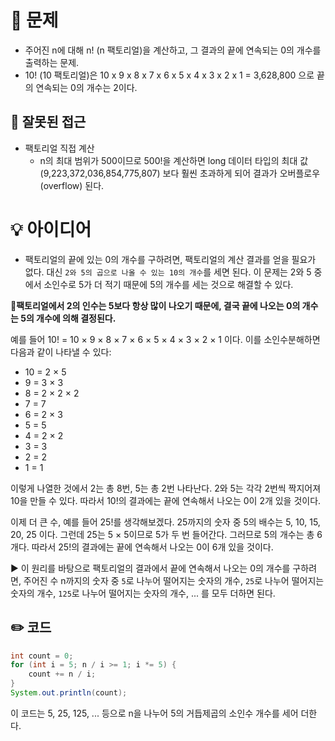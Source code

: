 # 📌 문제 
- 주어진 n에 대해 n! (n 팩토리얼)을 계산하고, 그 결과의 끝에 연속되는 0의 개수를 출력하는 문제.
- 10! (10 팩토리얼)은 10 x 9 x 8 x 7 x 6 x 5 x 4 x 3 x 2 x 1 = 3,628,800 으로 끝의 연속되는 0의 개수는 2이다.

## 📌 잘못된 접근
- 팩토리얼 직접 계산
  - n의 최대 범위가 500이므로 500!을 계산하면 long 데이터 타입의 최대 값 (9,223,372,036,854,775,807) 보다 훨씬 초과하게 되어 결과가 오버플로우(overflow) 된다.

# 💡 아이디어
- 팩토리얼의 끝에 있는 0의 개수를 구하려면, 팩토리얼의 계산 결과를 얻을 필요가 없다. 대신 ```2와 5의 곱으로 나올 수 있는 10의 개수```를 세면 된다. 이 문제는 2와 5 중에서 소인수로 5가 더 적기 때문에 5의 개수를 세는 것으로 해결할 수 있다.

**📍팩토리얼에서 2의 인수는 5보다 항상 많이 나오기 때문에, 결국 끝에 나오는 0의 개수는 5의 개수에 의해 결정된다.**

예를 들어 10! = 10 × 9 × 8 × 7 × 6 × 5 × 4 × 3 × 2 × 1 이다.
이를 소인수분해하면 다음과 같이 나타낼 수 있다:
- 10 = 2 × 5
- 9 = 3 × 3
- 8 = 2 × 2 × 2
- 7 = 7
- 6 = 2 × 3
- 5 = 5
- 4 = 2 × 2
- 3 = 3
- 2 = 2
- 1 = 1

이렇게 나열한 것에서 2는 총 8번, 5는 총 2번 나타난다. 2와 5는 각각 2번씩 짝지어져 10을 만들 수 있다. 따라서 10!의 결과에는 끝에 연속해서 나오는 0이 2개 있을 것이다.

이제 더 큰 수, 예를 들어 25!를 생각해보겠다. 25까지의 숫자 중 5의 배수는 5, 10, 15, 20, 25 이다. 그런데 25는 5 × 5이므로 5가 두 번 들어간다. 그러므로 5의 개수는 총 6개다. 따라서 25!의 결과에는 끝에 연속해서 나오는 0이 6개 있을 것이다.

▶️ 이 원리를 바탕으로 팩토리얼의 결과에서 끝에 연속해서 나오는 0의 개수를 구하려면, 주어진 수 n까지의 숫자 중 ```5```로 나누어 떨어지는 숫자의 개수, ```25```로 나누어 떨어지는 숫자의 개수, ```125```로 나누어 떨어지는 숫자의 개수, ... 를 모두 더하면 된다. 

## ✏️ 코드
```java
int count = 0;
for (int i = 5; n / i >= 1; i *= 5) {
    count += n / i;
}
System.out.println(count);
```

이 코드는 5, 25, 125, ... 등으로 n을 나누어 5의 거듭제곱의 소인수 개수를 세어 더한다.
